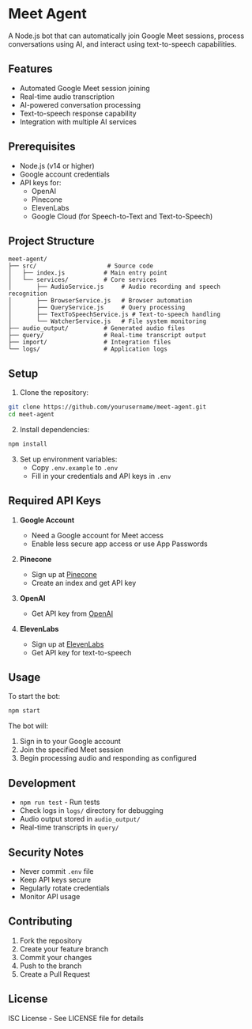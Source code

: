 # Meet Agent

A Node.js bot that can automatically join Google Meet sessions, process conversations using AI, and interact using text-to-speech capabilities.

## Features

- Automated Google Meet session joining
- Real-time audio transcription
- AI-powered conversation processing
- Text-to-speech response capability
- Integration with multiple AI services

## Prerequisites

- Node.js (v14 or higher)
- Google account credentials
- API keys for:
  - OpenAI
  - Pinecone
  - ElevenLabs
  - Google Cloud (for Speech-to-Text and Text-to-Speech)

## Project Structure

```
meet-agent/
├── src/                    # Source code
│   ├── index.js           # Main entry point
│   └── services/          # Core services
│       ├── AudioService.js     # Audio recording and speech recognition
│       ├── BrowserService.js   # Browser automation
│       ├── QueryService.js     # Query processing
│       ├── TextToSpeechService.js # Text-to-speech handling
│       └── WatcherService.js   # File system monitoring
├── audio_output/          # Generated audio files
├── query/                 # Real-time transcript output
├── import/                # Integration files
└── logs/                  # Application logs
```

## Setup

1. Clone the repository:
```bash
git clone https://github.com/yourusername/meet-agent.git
cd meet-agent
```

2. Install dependencies:
```bash
npm install
```

3. Set up environment variables:
   - Copy `.env.example` to `.env`
   - Fill in your credentials and API keys in `.env`

## Required API Keys

1. **Google Account**
   - Need a Google account for Meet access
   - Enable less secure app access or use App Passwords

2. **Pinecone**
   - Sign up at [Pinecone](https://www.pinecone.io/)
   - Create an index and get API key

3. **OpenAI**
   - Get API key from [OpenAI](https://platform.openai.com/)

4. **ElevenLabs**
   - Sign up at [ElevenLabs](https://elevenlabs.io/)
   - Get API key for text-to-speech

## Usage

To start the bot:
```bash
npm start
```

The bot will:
1. Sign in to your Google account
2. Join the specified Meet session
3. Begin processing audio and responding as configured

## Development

- `npm run test` - Run tests
- Check logs in `logs/` directory for debugging
- Audio output stored in `audio_output/`
- Real-time transcripts in `query/`

## Security Notes

- Never commit `.env` file
- Keep API keys secure
- Regularly rotate credentials
- Monitor API usage

## Contributing

1. Fork the repository
2. Create your feature branch
3. Commit your changes
4. Push to the branch
5. Create a Pull Request

## License

ISC License - See LICENSE file for details
